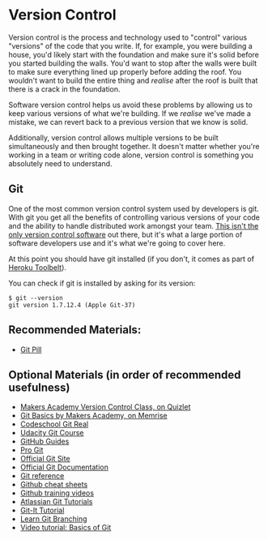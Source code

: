 # Version Control

Version control is the process and technology used to "control" various "versions" of the code that you write. If, for example, you were building a house, you'd likely start with the foundation and make sure it's solid before you started building the walls. You'd want to stop after the walls were built to make sure everything lined up properly before adding the roof. You wouldn't want to build the entire thing and *realise* after the roof is built that there is a crack in the foundation.

Software version control helps us avoid these problems by allowing us to keep various versions of what we're building. If we *realise* we've made a mistake, we can revert back to a previous version that we know is solid.

Additionally, version control allows multiple versions to be built simultaneously and then brought together. It doesn't matter whether you're working in a team or writing code alone, version control is something you absolutely need to understand.

## Git

One of the most common version control system used by developers is git. With git you get all the benefits of controlling various versions of your code and the ability to handle distributed work amongst your team. [This isn't the only version control software](http://www.infoq.com/articles/dvcs-guide) out there, but it's what a large portion of software developers use and it's what we're going to cover here.

At this point you should have git installed (if you don't, it comes as part of [Heroku Toolbelt](https://toolbelt.heroku.com/)).

You can check if git is installed by asking for its version:

````
$ git --version
git version 1.7.12.4 (Apple Git-37)
````

## Recommended Materials:
* [Git Pill](pills/git.md)

## Optional Materials (in order of recommended usefulness)
* [Makers Academy Version Control Class, on Quizlet](http://quizlet.com/join/QfjVs5RJT)
* [Git Basics by Makers Academy, on Memrise](http://www.memrise.com/course/367995/git-basics-by-makers-academy/)
* [Codeschool Git Real](https://www.codeschool.com/courses/git-real)
* [Udacity Git Course](https://www.udacity.com/course/ud775)
* [GitHub Guides](https://guides.github.com)
* [Pro Git](http://git-scm.com/book)
* [Official Git Site](http://git-scm.com)
* [Official Git Documentation](http://git-scm.com/doc)
* [Git reference](http://gitref.org)
* [Github cheat sheets](https://training.github.com/kit/)
* [Github training videos](https://www.youtube.com/user/GitHubGuides)
* [Atlassian Git Tutorials](https://www.atlassian.com/git)
* [Git-It Tutorial](https://github.com/jlord/git-it)
* [Learn Git Branching](http://pcottle.github.io/learnGitBranching/)
* [Video tutorial: Basics of Git](https://www.youtube.com/watch?v=HVsySz-h9r4)
